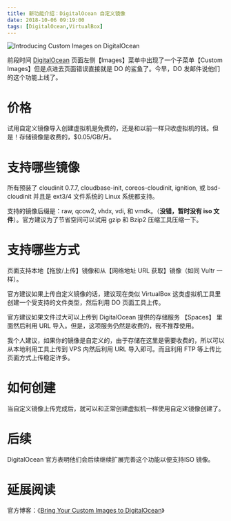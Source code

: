 ```yaml
---
title: 新功能介绍：DigitalOcean 自定义镜像
date: 2018-10-06 09:19:00
tags: [DigitalOcean,VirtualBox]
---
```


![Introducing Custom Images on DigitalOcean](https://assets.digitalocean.com/ghost/2018/09/Custom-Images-Blog-Header.png)

前段时间 [DigitalOcean](https://m.do.co/c/7210ed2e262d) 页面左侧【Images】菜单中出现了一个子菜单【Custom Images】但是点进去页面错误直接就是 DO 的鲨鱼了。今早，DO 发邮件说他们的这个功能上线了。

# 价格

试用自定义镜像导入创建虚拟机是免费的，还是和以前一样只收虚拟机的钱。但是！存储镜像是收费的，$0.05/GB/月。

# 支持哪些镜像

所有预装了 cloudinit 0.7.7, cloudbase-init, coreos-cloudinit, ignition, 或 bsd-cloudinit 并且是 ext3/4 文件系统的 Linux 系统都支持。

支持的镜像后缀是：raw, qcow2, vhdx, vdi, 和 vmdk。（**没错，暂时没有 iso 文件**）。官方建议为了节省空间可以试用 gzip 和 Bzip2 压缩工具压缩一下。

# 支持哪些方式

页面支持本地【拖放/上传】镜像和从【网络地址 URL 获取】镜像（如同 Vultr 一样）。

官方建议如果上传自定义镜像的话，建议现在类似 VirtualBox 这类虚拟机工具里创建一个受支持的文件类型，然后利用 DO 页面工具上传。

官方建议如果文件过大可以上传到 DigitalOcean 提供的存储服务 【Spaces】 里面然后利用 URL 导入。但是，这项服务仍然是收费的，我不推荐使用。

我个人建议，如果你的镜像是自定义的，由于存储在这里是需要收费的，所以可以从本地利用工具上传到 VPS 内然后利用 URL 导入即可。而且利用 FTP 等上传比页面方式上传稳定许多。

# 如何创建

当自定义镜像上传完成后，就可以和正常创建虚拟机一样使用自定义镜像创建了。

# 后续

DigitalOcean 官方表明他们会后续继续扩展完善这个功能以便支持ISO 镜像。

# 延展阅读

官方博客：《[Bring Your Custom Images to DigitalOcean](https://blog.digitalocean.com/custom-images/)》
